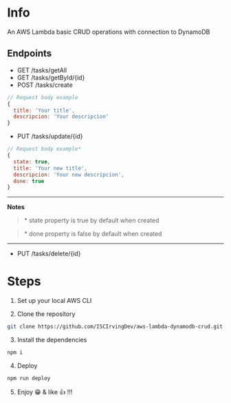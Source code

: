 # Info
An AWS Lambda basic CRUD operations with connection to DynamoDB

## Endpoints
* GET /tasks/getAll
* GET /tasks/getById/{id}
* POST /tasks/create
```js
// Request body example
{
  title: 'Your title',
  descripcion: 'Your descripcion'
}
```
* PUT /tasks/update/{id}
```js
// Request body example*
{
  state: true,
  title: 'Your new title',
  descripcion: 'Your new descripcion',
  done: true
}
```

---
**Notes**

> \* state property is true by default when created

> \* done property is false by default when created
---

* PUT /tasks/delete/{id}

# Steps
1) Set up your local AWS CLI

2) Clone the repository
```bash
git clone https://github.com/ISCIrvingDev/aws-lambda-dynamodb-crud.git
```

3) Install the dependencies
```bash
npm i
```

4) Deploy
```bash
npm run deploy
```

5) Enjoy 😁 & like 👍 !!!
